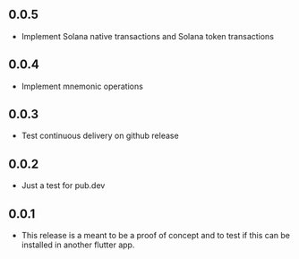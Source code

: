 ## 0.0.5
* Implement Solana native transactions and Solana token transactions
## 0.0.4
* Implement mnemonic operations
## 0.0.3
* Test continuous delivery on github release
## 0.0.2
* Just a test for pub.dev
## 0.0.1
* This release is a meant to be a proof of concept and to test if this can be
  installed in another flutter app.
